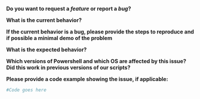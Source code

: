 **Do you want to request a *feature* or report a *bug*?**

**What is the current behavior?**

**If the current behavior is a bug, please provide the steps to reproduce and if possible a minimal demo of the problem**

**What is the expected behavior?**

**Which versions of Powershell and which OS are affected by this issue? Did this work in previous versions of our scripts?**

**Please provide a code example showing the issue, if applicable:**
```PowerShell
#Code goes here
```
